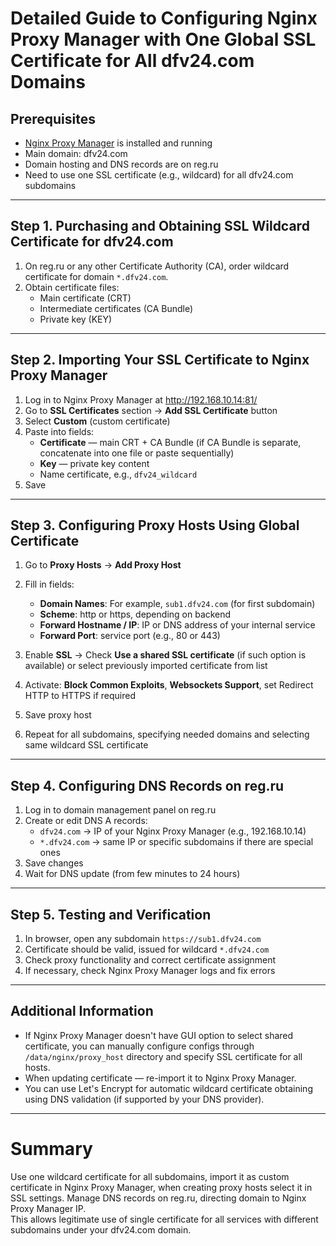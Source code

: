 # Detailed Guide to Configuring Nginx Proxy Manager with One Global SSL Certificate for All dfv24.com Domains

## Prerequisites
- [Nginx Proxy Manager](http://192.168.10.14:81/) is installed and running
- Main domain: dfv24.com
- Domain hosting and DNS records are on reg.ru
- Need to use one SSL certificate (e.g., wildcard) for all dfv24.com subdomains

---

## Step 1. Purchasing and Obtaining SSL Wildcard Certificate for dfv24.com
1. On reg.ru or any other Certificate Authority (CA), order wildcard certificate for domain `*.dfv24.com`.
2. Obtain certificate files:  
   - Main certificate (CRT)  
   - Intermediate certificates (CA Bundle)  
   - Private key (KEY)

---

## Step 2. Importing Your SSL Certificate to Nginx Proxy Manager
1. Log in to Nginx Proxy Manager at http://192.168.10.14:81/  
2. Go to **SSL Certificates** section → **Add SSL Certificate** button  
3. Select **Custom** (custom certificate)  
4. Paste into fields:  
   - **Certificate** — main CRT + CA Bundle (if CA Bundle is separate, concatenate into one file or paste sequentially)  
   - **Key** — private key content  
   - Name certificate, e.g., `dfv24_wildcard`  
5. Save

---

## Step 3. Configuring Proxy Hosts Using Global Certificate

1. Go to **Proxy Hosts** → **Add Proxy Host**  
2. Fill in fields:  
   - **Domain Names**: For example, `sub1.dfv24.com` (for first subdomain)  
   - **Scheme**: http or https, depending on backend  
   - **Forward Hostname / IP**: IP or DNS address of your internal service  
   - **Forward Port**: service port (e.g., 80 or 443)  
3. Enable **SSL** → Check **Use a shared SSL certificate** (if such option is available) or select previously imported certificate from list  
4. Activate: **Block Common Exploits**, **Websockets Support**, set Redirect HTTP to HTTPS if required  
5. Save proxy host

6. Repeat for all subdomains, specifying needed domains and selecting same wildcard SSL certificate

---

## Step 4. Configuring DNS Records on reg.ru

1. Log in to domain management panel on reg.ru  
2. Create or edit DNS A records:  
   - `dfv24.com` → IP of your Nginx Proxy Manager (e.g., 192.168.10.14)  
   - `*.dfv24.com` → same IP or specific subdomains if there are special ones  
3. Save changes  
4. Wait for DNS update (from few minutes to 24 hours)

---

## Step 5. Testing and Verification

1. In browser, open any subdomain `https://sub1.dfv24.com`  
2. Certificate should be valid, issued for wildcard `*.dfv24.com`  
3. Check proxy functionality and correct certificate assignment  
4. If necessary, check Nginx Proxy Manager logs and fix errors

---

## Additional Information

- If Nginx Proxy Manager doesn't have GUI option to select shared certificate, you can manually configure configs through `/data/nginx/proxy_host` directory and specify SSL certificate for all hosts.  
- When updating certificate — re-import it to Nginx Proxy Manager.  
- You can use Let's Encrypt for automatic wildcard certificate obtaining using DNS validation (if supported by your DNS provider).

---

# Summary

Use one wildcard certificate for all subdomains, import it as custom certificate in Nginx Proxy Manager, when creating proxy hosts select it in SSL settings. Manage DNS records on reg.ru, directing domain to Nginx Proxy Manager IP.  
This allows legitimate use of single certificate for all services with different subdomains under your dfv24.com domain.
